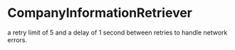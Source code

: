 # CompanyInformationRetriever
 a retry limit of 5 and a delay of 1 second between retries to handle network errors.
